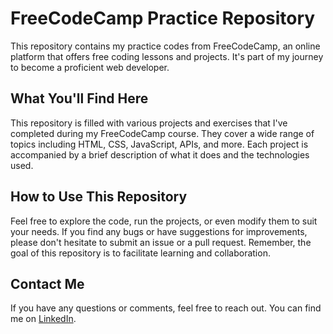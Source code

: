 # FreeCodeCamp Practice Repository

This repository contains my practice codes from FreeCodeCamp, an online platform that offers free coding lessons and projects. It's part of my journey to become a proficient web developer.

## What You'll Find Here

This repository is filled with various projects and exercises that I've completed during my FreeCodeCamp course. They cover a wide range of topics including HTML, CSS, JavaScript, APIs, and more. Each project is accompanied by a brief description of what it does and the technologies used.

## How to Use This Repository

Feel free to explore the code, run the projects, or even modify them to suit your needs. If you find any bugs or have suggestions for improvements, please don't hesitate to submit an issue or a pull request. Remember, the goal of this repository is to facilitate learning and collaboration.

## Contact Me

If you have any questions or comments, feel free to reach out. You can find me on [LinkedIn](https://www.linkedin.com/in/paulo-oliver-273980255/).
